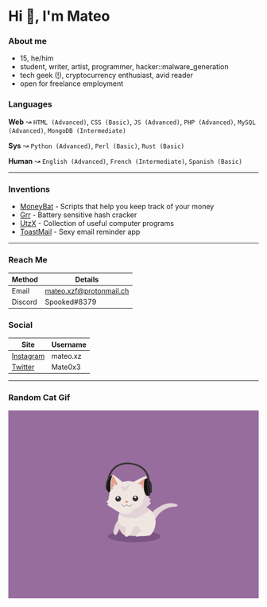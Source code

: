 # Hi 👋, I'm Mateo #

### About me ###

- 15, he/him
- student, writer, artist, programmer, hacker::malware_generation
- tech geek ([!]('geek-nerd-dork-dweeb.png')), cryptocurrency enthusiast, avid reader
- open for freelance employment


### Languages ###

**Web** ↝ `HTML (Advanced)`, `CSS (Basic)`, `JS (Advanced)`, `PHP (Advanced)`, `MySQL (Advanced)`, `MongoDB (Intermediate)`

**Sys** ↝ `Python (Advanced)`, `Perl (Basic)`, `Rust (Basic)`

**Human** ↝ `English (Advanced)`, `French (Intermediate)`, `Spanish (Basic)`

---

### Inventions ###

- [MoneyBat](https://github.com/wolfrust/MoneyBat) - Scripts that help you keep track of your money
- [Grr](https://github.com/wolfrust/Grr) - Battery sensitive hash cracker
- [UtzX](https://github.com/wolfrust/UtzX) - Collection of useful computer programs
- [ToastMail](https://toastmail.xyz) - Sexy email reminder app

---

### Reach Me ###

| Method      | Details     |
| ----------- | ----------- |
| Email       | mateo.xzf@protonmail.ch |
| Discord     | Spooked#8379    |



### Social ###

| Site | Username |
|------| ---------|
| [Instagram](https://instagram.com/mateo.xz) | mateo.xz |
| [Twitter](https://twitter.com/Mate0x3) | Mate0x3 |

---

### Random Cat Gif ###
<img src='random_cat.gif' alt='Cute Cat'>
